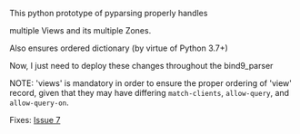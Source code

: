 This python prototype of pyparsing
properly handles

multiple Views and its multiple Zones.

Also ensures ordered dictionary (by virtue of Python 3.7+)

Now, I just need to deploy these changes 
throughout the bind9\_parser

NOTE:  'views' is mandatory in order to ensure the
proper ordering of 'view' record, given that they
may have differing `match-clients`, `allow-query`,
and `allow-query-on`.

Fixes: [Issue 7](https://github.com/egberts/bind9_parser/issues)
